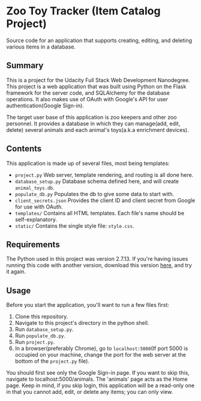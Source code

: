 # Zoo Toy Tracker (Item Catalog Project)
Source code for an application that supports creating, editing, and deleting various items in a database.

## Summary
This is a project for the Udacity Full Stack Web Development Nanodegree. This project is a web application that was built using Python on the Flask framework for the server code, and SQLAlchemy for the database operations. It also makes use of OAuth with Google's API for user authentication(Google Sign-in).

The target user base of this application is zoo keepers and other zoo personnel. It provides a database in which they can manage(add, edit, delete) several animals and each animal's toys(a.k.a enrichment devices).

## Contents
This application is made up of several files, most being templates:
- `project.py` Web server, template rendering, and routing is all done here.
- `database_setup.py` Database schema defined here, and will create `animal_toys.db`.
- `populate_db.py` Populates the db to give some data to start with.
- `client_secrets.json` Provides the client ID and client secret from Google for use with OAuth.
- `templates/` Contains all HTML templates. Each file's name should be self-explanatory.
- `static/` Contains the single style file: `style.css`.

## Requirements
The Python used in this project was version 2.7.13. If you're having issues running this code with another version, download this version [here](https://www.python.org/downloads/), and try it again.

## Usage
Before you start the application, you'll want to run a few files first:
1. Clone this repository.
2. Navigate to this project's directory in the python shell.
3. Run `database_setup.py`.
4. Run `populate_db.py`.
5. Run `project.py`.
6. In a browser(preferably Chrome), go to `localhost:5000`(If port 5000 is occupied on your machine, change the port for the web server at the bottom of the `project.py` file).

You should first see only the Google Sign-in page. If you want to skip this, navigate to localhost:5000/animals. The 'animals' page acts as the Home page. Keep in mind, if you skip login, this application will be a read-only one in that you cannot add, edit, or delete any items; you can only view.
